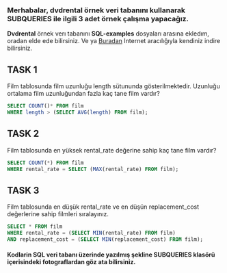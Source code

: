 ### Merhabalar, **dvdrental** örnek veri tabanını kullanarak SUBQUERIES ile ilgili 3 adet örnek çalışma yapacağız. 
**Dvdrental** örnek verı tabanını **SQL-examples** dosyaları arasına ekledım, oradan elde ede bilirsiniz. Ve ya [Buradan](https://www.postgresqltutorial.com/postgresql-getting-started/postgresql-sample-database/) Internet aracılığıyla kendiniz indire bilirsiniz.
## TASK 1 
Film tablosunda film uzunluğu length sütununda gösterilmektedir. Uzunluğu ortalama film uzunluğundan fazla kaç tane film vardır?
``` Sql
SELECT COUNT()* FROM film
WHERE length > (SELECT AVG(length) FROM film);
```

## TASK 2
Film tablosunda en yüksek rental_rate değerine sahip kaç tane film vardır?
```Sql
SELECT COUNT(*) FROM film
WHERE rental_rate = SELECT (MAX(rental_rate) FROM film);
```

## TASK 3
Film tablosunda en düşük rental_rate ve en düşün replacement_cost değerlerine sahip filmleri sıralayınız.
```Sql
SELECT * FROM film
WHERE rental_rate = (SELECT MIN(rental_rate) FROM film)
AND replacement_cost = (SELECT MIN(replacement_cost) FROM film); 
```

#### Kodlarin SQL veri tabanı üzerinde yazılmış şekline SUBQUERIES klasörü içerisindeki fotograflardan göz ata bilirsiniz.



